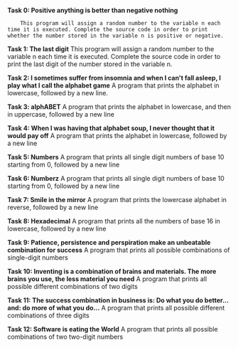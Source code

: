 **Task 0: Positive anything is better than negative nothing**
        
        This program will assign a random number to the variable n each time it is executed. Complete the source code in order to print whether the number stored in the variable n is positive or negative.


**Task 1: The last digit** 
        This program will assign a random number to the variable n each time it is executed. Complete the source code in order to print the last digit of the number stored in the variable n.


**Task 2: I sometimes suffer from insomnia and when I can't fall asleep, I play what I call the alphabet game** 
        A program that prints the alphabet in lowercase, followed by a new line.


**Task 3: alphABET** 
        A program that prints the alphabet in lowercase, and then in uppercase, followed by a new line


**Task 4: When I was having that alphabet soup, I never thought that it would pay off** 
        A program that prints the alphabet in lowercase, followed by a new line


**Task 5: Numbers**
        A program that prints all single digit numbers of base 10 starting from 0, followed by a new line


**Task 6: Numberz** 
        A program that prints all single digit numbers of base 10 starting from 0, followed by a new line


**Task 7: Smile in the mirror**
        A program that prints the lowercase alphabet in reverse, followed by a new line


**Task 8: Hexadecimal** 
        A program that prints all the numbers of base 16 in lowercase, followed by a new line


**Task 9: Patience, persistence and perspiration make an unbeatable combination for success**
        A program that prints all possible combinations of single-digit numbers


**Task 10: Inventing is a combination of brains and materials. The more brains you use, the less material you need**
         A program that prints all possible different combinations of two digits


**Task 11: The success combination in business is: Do what you do better... and: do more of what you do...**
         A program that prints all possible different combinations of three digits


**Task 12: Software is eating the World**
         A program that prints all possible combinations of two two-digit numbers   
